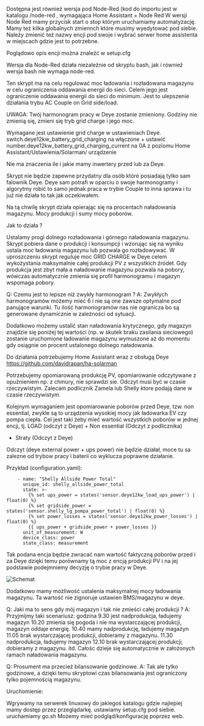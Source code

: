 Dostępna jest również wersja pod Node-Red (kod do importu jest w katalogu /node-red , wymagająca Home Assistant + Node Red
W wersji Node Red mamy przycisk start o stop którym uruchamiamy automatyzację.
Mamy też kilka globalnych zmiennch które musimy wyedytować pod siebie.
Należy zmienić też nazwy encji pod swoje i wybrać serwer home assistenta w miejscach gdzie jest to potrzebne.

Poglądowo opis encji można znaleźć w setup.cfg

Wersja dla Node-Red działa niezależnie od skryptu bash, jak i również wersja bash nie wymaga node-red.


Ten skrypt ma na celu regulować moc ładowania i rozładowana magazynu w celu ograniczenia oddawania energii do sieci.
Celem jego jest ograniczenie oddawania energii do sieci do minimum.
Jest to ulepszenie działania trybu AC Couple on Grid side/load.

UWAGA: Twój harmonogram pracy w Deye zostanie zmieniony. Godziny nie zmienią się, zmieni się tryb grid charge i jego moc.

Wymagane jest ustawienie grid charge w ustawieniach Deye.
switch.deye12kw_battery_grid_charging na włączone + ustawić number.deye12kw_battery_grid_charging_current na 0A
z poziomu Home Assistant/Ustawienia/Solarman/ urządzenie

Nie ma znaczenia ile i jakie mamy inwertery przed lub za Deye.

Skrypt nie będzie zapewne przydatny dla osób które posiadają tylko sam falownik Deye. Deye sam potrafi w oparciu
o swoje harmonogramy i algorytmy robić to samo jednak praca w trybie Couple to inna sprawa i tu już nie działa
to tak jak oczekiwałem.

Na tą chwilę skrypt działa opierając się na procentach naładowania magazynu.
Mocy produkcji i sumy mocy poborów.

Jak to działa ?

Ustalamy progi dolnego rozładowania i górnego naładowania magazynu. Skrypt pobiera dane o produkcji i konsumpcji i wzorując się na wyniku
ustala moc ładowania magazynu lub pozwala go rozładowywać. W uproszczeniu skrypt reguluje moc GRID CHARGE w Deye celem wykożystania maksymalnie
całej produkcji PV z wszystkich źródeł. Gdy produkcja jest zbyt mała a naładowanie magazynu pozwala na pobory, wówczas automatycznie zmienia
się profil harmonogramu i magazyn wspomaga pobory.

Q: Czemu jest to lepsze niż zwykły harmonogram ?
A: Zwykłych harmonogramów możemy mieć 6 i nie są one zawsze optymalne pod panujące warunki. Tu ilość harmonogramów nas nie ogranicza bo są generowane dynamicznie w zależności
od sytuacji.

Dodatkowo możemy ustalić stan naładowania krytycznego, gdy magazyn znajdzie się poniżej tej wartości (np. w skutek braku zasilania sieciowego)
zostanie uruchomione ładowanie magazynu wymuszone aż do momentu gdy osiągnie on procent ustalonego dolnego naładowania.

Do działania potrzebujemy Home Assistant wraz z obsługą Deye https://github.com/davidrapan/ha-solarman

Potrzebujemy opomiarowaną produkcję PV, opomiarowanie odczytywane z opuźnieniem np. z chmury, nie sprawdzi sie.
Odczyt musi być w czasie rzeczywistym.
Zalecam podlicznik Zamela lub Shelly ktore podają dane w czasie rzeczywistym.

Kolejnym wymaganiem jest opomiarowanie poborów przed Deye, tzw. non essential, zwykle są to urządzenia wysokiej mocy jak ładowarka EV czy pompa ciepła.
Cel jest taki żeby mieć wartość wszystkich poborów w jednej encji, tj. LOAD (odczyt z Deye) + Non essential (Odczyt z podlicznika)
+ Straty (Odczyt z Deye)

Odczyt (deye external power + ups power) nie będzie działał, moce tu sa zalezne od trybow pracy i baterii co wyklucza
poprawne działanie.


Przykład (configuration.yaml):
```
    - name: "Shelly Allside Power Total"
      unique_id: shelly_allside_power_total
      state: >-
        {% set ups_power = states('sensor.deye12kw_load_ups_power') | float(0) %}
        {% set gridside_power = states('sensor.shelly_lg_pompa_power_total') | float(0) %}
        {% set power_losses = states('sensor.deye12kw_power_losses') | float(0) %}
        {{ ups_power + gridside_power + power_losses }}
      unit_of_measurement: W
      device_class: power
      state_class: measurement
```

Tak podana encja będzie zwracać nam wartość faktyczną poborów przed i za Deye dzięki temu porównamy tą moc 
z encją produkcji PV i na jej podstawie podejmniemy decyzję o trybie pracy w Deye.


![Schemat](images/deye_offload.png)

Dodatkowo mamy możliwość ustalenia maksymalnej mocy ładowania magazynu. Ta wartość nie zignoruje ustawien BMS/magazynu w deye.

Q: Jaki ma to sens gdy mój magazyn i tak nie zmieści całej produkcji ?
A: Przyjmijmy taki scenariusz:
godzina 
9.30 jest nadprodukcja, ładujemy magazyn
10.20 zmienia się pogoda i nie ma wystarczającej produkcji, magazyn oddaje energię.
10.40 mamy nadprodukcję, ładujemy magazyn
11.05 brak wystarczającej produkcji, dobieramy z magazynu.
11.30 nadprodukcja, ładujemy magazyn
12.10 brak wystarczającej produkcji, dobieramy z magazynu.
itd.
Całośc dzieje się automatycznie w założonych ramach naładowania magazynu.

Q: Prosument ma przecież bilansowanie godzinowe.
A: Tak ale tylko godzinowe, a dzięki temu skryptowi czas bilansowania jest ograniczony tylko pojemnością magazynu.


Uruchomienie:

Wgrywamy na serwerek linuxowy do jakiegoś katalogu gdzie najlepiej mamy dostęp przez przeglądarkę. ustawiamy setup.cfg pod siebie. uruchamiamy go.sh
Możemy mieć podgląd/konfigurację poprzez web.
